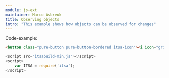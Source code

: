 ```yaml
---
module: js-ext
maintainer: Marco Asbreuk
title: Observing objects
intro: "This example shows how objects can be observed for changes"
---
```


<p class="spaced">Code-example:</p>

```html
<button class="pure-button pure-button-bordered itsa-icon"><i icon="grid-anim"></i></button>
```

```js
<script src="itsabuild-min.js"></script>
<script>
    var ITSA = require('itsa');
</script>
```

<script src="../../dist/itsabuild.js"></script>
<script>
    var ITSA = require('itsa');
    var obj = {
        val1: 10,
        val2: [1],
        val3: {a: 1},
        val4: [{b: 10}]
    };
    obj.observe(function() {
        console.warn('Object changed');
    });

    ITSA.later(function() {
        obj.val1 = 20;
    }, 5000);

    ITSA.later(function() {
        obj.val2[obj.val2.length] = 2;
    }, 10000);

    ITSA.later(function() {
        obj.val3.a = 2;
    }, 15000);

    ITSA.later(function() {
        obj.val2[0] = 9;
    }, 20000);

    ITSA.later(function() {
        obj.val3.b = 2;
    }, 25000);

    ITSA.later(function() {
        obj.val4[0].b = 20;
    }, 30000);
</script>
